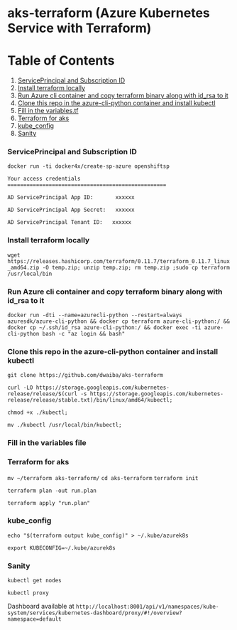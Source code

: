# aks-terraform (Azure Kubernetes Service with Terraform)


Table of Contents
=================

1. [ServicePrincipal and Subscription ID](#serviceprincipal-and-subscription-id)
2. [Install terraform locally](#install-terraform-locally)
3. [ Run Azure cli container and  copy terraform binary along with id_rsa to it](#run-azure-cli-container-and-copy-terraform-binary-along-with-id_rsa-to-it)
4. [Clone this repo in the azure-cli-python container and install kubectl](#clone-this-repo-in-the-azure-cli-python-container-and-install-kubectl)
5. [Fill in the variables.tf](#fill-in-the-variables-file)
6. [Terraform for aks](#terraform-for-aks)
7. [kube_config](#kube_config)
8. [Sanity](#sanity)

### ServicePrincipal and Subscription ID
`docker run -ti docker4x/create-sp-azure openshiftsp`

`Your access credentials ==================================================`

`AD ServicePrincipal App ID:       xxxxxx `

`AD ServicePrincipal App Secret:   xxxxxx `

`AD ServicePrincipal Tenant ID:   xxxxxx`

### Install terraform locally
`wget https://releases.hashicorp.com/terraform/0.11.7/terraform_0.11.7_linux_amd64.zip -O temp.zip; unzip temp.zip; rm temp.zip ;sudo cp terraform /usr/local/bin`

### Run Azure cli container and copy terraform binary along with id_rsa to it

`docker run -dti --name=azurecli-python --restart=always azuresdk/azure-cli-python && docker cp terraform azure-cli-python:/ && docker cp ~/.ssh/id_rsa azure-cli-python:/ && docker exec -ti azure-cli-python bash -c "az login && bash"`

### Clone this repo in the azure-cli-python container and install kubectl
`git clone https://github.com/dwaiba/aks-terraform`

`curl -LO https://storage.googleapis.com/kubernetes-release/release/$(curl -s https://storage.googleapis.com/kubernetes-release/release/stable.txt)/bin/linux/amd64/kubectl;`

`chmod +x ./kubectl;`

`mv ./kubectl /usr/local/bin/kubectl;`

### Fill in the variables file

### Terraform for aks
`mv ~/terraform aks-terraform/`
`cd aks-terraform`
`terraform init`

`terraform plan -out run.plan`

`terraform apply "run.plan"`

### kube_config
`echo "$(terraform output kube_config)" > ~/.kube/azurek8s`

`export KUBECONFIG=~/.kube/azurek8s`

### Sanity
`kubectl get nodes`

`kubectl proxy`

Dashboard available at `http://localhost:8001/api/v1/namespaces/kube-system/services/kubernetes-dashboard/proxy/#!/overview?namespace=default`
